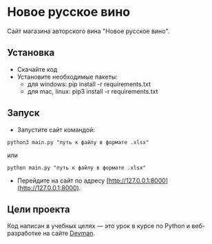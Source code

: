 # Новое русское вино

Сайт магазина авторского вина "Новое русское вино".

## Установка
- Скачайте код
- Установите необходимые пакеты:
    - для windows: pip install -r requirements.txt
    - для mac, linux: pip3 install -r requirements.txt

## Запуск


- Запустите сайт командой:

 `python3 main.py "путь к файлу в формате .xlsx"` 
 
 или 
 
 `python main.py "путь к файлу в формате .xlsx"`
- Перейдите на сайт по адресу [http://127.0.0.1:8000](http://127.0.0.1:8000).

## Цели проекта

Код написан в учебных целях — это урок в курсе по Python и веб-разработке на сайте [Devman](https://dvmn.org).


